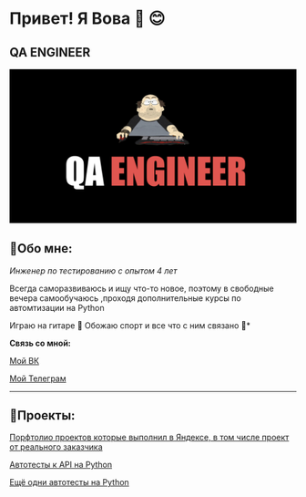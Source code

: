 # Привет! Я Вова 👋 :blush:

## QA ENGINEER

![Картинка](https://github.com/kuznetsovqa/kuznetsovqa/blob/main/QA%20ENGINEER.png)


## :boy:Обо мне:
*Инженер по тестированию с опытом 4 лет*

Всегда саморазвиваюсь и ищу что-то новое, поэтому в свободные вечера самообучаюсь ,проходя дополнительные курсы по автомтизации на Python

Играю на гитаре :guitar:
Обожаю спорт и все что с ним связано :runner:* 


**Связь со мной:**

[Мой ВК](https://vk.com/kuznetsov.vladimir)

[Мой Телеграм](@vladimvladimych)


________________
## :page_with_curl:Проекты:

[Порфтолио проектов которые выполнил в Яндексе, в том числе проект от реального заказчика](https://github.com/kuznetsovqa/myportfolio/blob/main/README.md)

[Автотесты к API на Python](https://github.com/kuznetsovqa/yandex_api_stands_test/blob/master/README%20.md)

[Ещё одни автотесты на Python](https://github.com/kuznetsovqa/autotestAPI)
